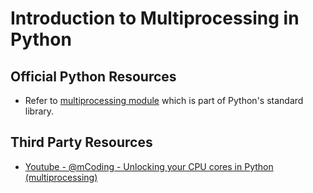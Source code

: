 # Introduction to Multiprocessing in Python

## Official Python Resources

- Refer to [multiprocessing module](https://docs.python.org/3/library/multiprocessing.html) which is part of Python's standard library.

## Third Party Resources

- [Youtube - @mCoding - Unlocking your CPU cores in Python (multiprocessing)](https://www.youtube.com/watch?v=X7vBbelRXn0)
